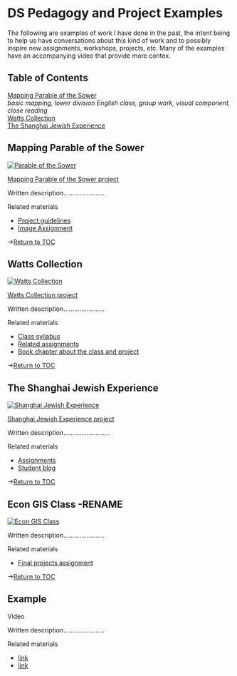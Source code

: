 # DS Pedagogy and Project Examples
The following are examples of work I have done in the past, the intent being to help us have conversations about this kind of work and to possibly inspire new assignments, workshops, projects, etc. Many of the examples have an accompanying video that provide more contex.

## Table of Contents

[Mapping Parable of the Sower](#mapping-parable-of-the-sower)<br>_basic mapping, lower division English class, group work, visual component, close reading_<br>
[Watts Collection](#watts-collection)<br>
[The Shanghai Jewish Experience](#the-shanghai-jewish-experience)

## Mapping Parable of the Sower

[![Parable of the Sower](http://img.youtube.com/vi/e5y8ZPyR-v8/0.jpg)](http://www.youtube.com/watch?v=e5y8ZPyR-v8 "Knight Lab StoryMap")

[Mapping Parable of the Sower project](https://uploads.knightlab.com/storymapjs/17d4e3ebc9ba6280b11694156ede825d/parable-of-the-sower-section-01-02/index.html)

Written description.......................

Related materials
- [Project guidelines](http://ds.lmu.edu/wp-content/uploads/2018/07/ParableOfTheSowerAssignment.pdf)
- [Image Assignment](http://ds.lmu.edu/wp-content/uploads/2018/07/VisualImageExercise_LMU_ENGL2297.pdf) 

->[Return to TOC](#table-of-contents)

## Watts Collection

[![Watts Collection](http://img.youtube.com/vi/eKFaW0puXWI/0.jpg)](http://www.youtube.com/watch?v=eKFaW0puXWI "Watts Collection")

[Watts Collection project](http://watts.library.lmu.build/)

Written description.......................

Related materials
- [Class syllabus](http://watts.library.lmu.build/cms/files/original/502caf42bce9d0f2a691fc430898f5ac.pdf)
- [Related assignments](http://watts.library.lmu.build/cms/files/original/f271621385be8d50c5d900ce68d31077.pdf)
- [Book chapter about the class and project](https://digitalcommons.lmu.edu/librarian_pubs/93/)

->[Return to TOC](#table-of-contents)

## The Shanghai Jewish Experience

[![Shanghai Jewish Experience](http://img.youtube.com/vi/2t2i3oknjUI/0.jpg)](http://www.youtube.com/watch?v=2t2i3oknjUI "Shanghai Jewish Experience")

[Shanghai Jewish Experience project](https://ds.lmu.edu/shanghai-project/)

Written description..........................

Related materials
- [Assignments](http://dh.lmu.edu/wp-content/uploads/2015/05/LMU_JewishStudies434_ShanghaiProject.pdf )
- [Student blog](http://literatureoftheholoaust2015.tumblr.com/)

->[Return to TOC](#table-of-contents)

## Econ GIS Class -RENAME

[![Econ GIS Class](http://img.youtube.com/vi/paRwqOgDd-o/0.jpg)](http://www.youtube.com/watch?v=paRwqOgDd-o "Econ GIS Class")

Written description.......................

Related materials
- [Final projects assignment](https://drive.google.com/file/d/1caaYYYQl0cdwezbYwpAyjvRVDB5Y4DiK/view?usp=sharing)

->[Return to TOC](#table-of-contents)

## Example

Video

Written description.......................

Related materials
- [link]( )
- [link]()

